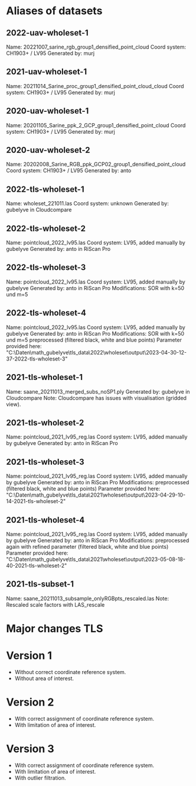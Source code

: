 # Aliases of datasets

## 2022-uav-wholeset-1
Name: 20221007_sarine_rgb_group1_densified_point_cloud
Coord system: CH1903+ / LV95
Generated by: murj

## 2021-uav-wholeset-1
Name: 20211014_Sarine_proc_group1_densified_point_cloud_cloud
Coord system: CH1903+ / LV95
Generated by: murj

## 2020-uav-wholeset-1
Name: 20201105_Sarine_ppk_2_GCP_group1_densified_point_cloud
Coord system: CH1903+ / LV95
Generated by: murj

## 2020-uav-wholeset-2
Name: 20202008_Sarine_RGB_ppk_GCP02_group1_densified_point_cloud
Coord system: CH1903+ / LV95
Generated by: anto

## 2022-tls-wholeset-1
Name: wholeset_221011.las
Coord system: unknown
Generated by: gubelyve in Cloudcompare

## 2022-tls-wholeset-2
Name: pointcloud_2022_lv95.las
Coord system: LV95, added manually by gubelyve
Generated by: anto in RiScan Pro

## 2022-tls-wholeset-3
Name: pointcloud_2022_lv95.las
Coord system: LV95, added manually by gubelyve
Generated by: anto in RiScan Pro
Modifications: SOR with k=50 und m=5

## 2022-tls-wholeset-4
Name: pointcloud_2022_lv95.las
Coord system: LV95, added manually by gubelyve
Generated by: anto in RiScan Pro
Modifications: SOR with k=50 und m=5
preprocessed (filtered black, white and blue points)
Parameter provided here: "C:\Daten\math_gubelyve\tls_data\2022\wholeset\output\2023-04-30-12-37-2022-tls-wholeset-3"

## 2021-tls-wholeset-1
Name: saane_20211013_merged_subs_noSP1.ply
Generated by: gubelyve in Cloudcompare
Note: Cloudcompare has issues with visualisation (gridded view).

## 2021-tls-wholeset-2
Name: pointcloud_2021_lv95_reg.las
Coord system: LV95, added manually by gubelyve
Generated by: anto in RiScan Pro

## 2021-tls-wholeset-3
Name: pointcloud_2021_lv95_reg.las
Coord system: LV95, added manually by gubelyve
Generated by: anto in RiScan Pro
Modifications: preprocessed (filtered black, white and blue points)
Parameter provided here: "C:\Daten\math_gubelyve\tls_data\2021\wholeset\output\2023-04-29-10-14-2021-tls-wholeset-2"

## 2021-tls-wholeset-4
Name: pointcloud_2021_lv95_reg.las
Coord system: LV95, added manually by gubelyve
Generated by: anto in RiScan Pro
Modifications: preprocessed again with refined parameter (filtered black, white and blue points)
Parameter provided here: "C:\Daten\math_gubelyve\tls_data\2021\wholeset\output\2023-05-08-18-40-2021-tls-wholeset-2"

## 2021-tls-subset-1
Name: saane_20211013_subsample_onlyRGBpts_rescaled.las
Note: Rescaled scale factors with LAS_rescale

# Major changes TLS

# Version 1
* Without correct coordinate reference system.
* Without area of interest.

# Version 2
* With correct assignment of coordinate reference system.
* With limitation of area of interest.

# Version 3
* With correct assignment of coordinate reference system.
* With limitation of area of interest.
* With outlier filtration.
